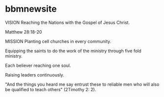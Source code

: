 # bbmnewsite

VISION
Reaching the Nations with the Gospel of Jesus Christ.

Matthew 28:18-20

MISSION
Planting cell churches in every community.

Equipping the saints to do the work of the ministry through five fold ministry.

Each believer reaching one soul.

Raising leaders continuously.

"And the things you heard me say entrust these to reliable men who will also be qualified to teach others" (2Timothy 2: 2).
